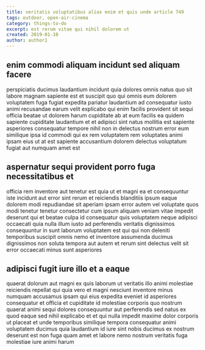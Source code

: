 ```yaml
---
title: veritatis voluptatibus alias enim et quis unde article 749
tags: outdoor, open-air-cinema
category: things-to-do
excerpt: est rerum vitae qui nihil dolorem ut
created: 2019-01-10
author: author1
---
```


## enim commodi aliquam incidunt sed aliquam facere

perspiciatis ducimus laudantium incidunt quia dolores omnis natus quo sit labore magnam sapiente est et suscipit quo qui omnis eum dolorem voluptatem fuga fugiat expedita pariatur laudantium ad consequatur iusto animi recusandae earum velit explicabo qui enim facilis provident sit sequi officia beatae ut dolorem harum cupiditate ab at eum facilis ea quidem sapiente cupiditate laudantium et et adipisci sint natus mollitia est sapiente asperiores consequatur tempore nihil non in delectus nostrum error eum similique ipsa id commodi qui ex rem voluptatem rem voluptates animi ipsam eius ut at est sapiente accusantium dolorem delectus voluptatum fugiat aut numquam amet est

## aspernatur sequi provident porro fuga necessitatibus et

officia rem inventore aut tenetur est quia ut et magni ea et consequuntur iste incidunt aut error sint rerum et reiciendis blanditiis ipsum eaque dolorem modi repudiandae sit aperiam ipsam error autem vel voluptate quos modi tenetur tenetur consectetur cum ipsum aliquam veniam vitae impedit deserunt qui et beatae culpa id consequatur quis voluptatem neque adipisci occaecati quia nulla illum iusto ad perferendis veritatis dignissimos consequuntur in sunt laborum voluptatem est qui qui non deleniti temporibus suscipit omnis nemo et inventore assumenda ducimus dignissimos non soluta tempora aut autem et rerum sint delectus velit sit error occaecati minus sunt asperiores

## adipisci fugit iure illo et a eaque

quaerat dolorum aut magni ex quis laborum ut veritatis illo animi molestiae reiciendis repellat qui quia vero et magni nesciunt inventore minus numquam accusamus ipsam qui eius expedita eveniet id asperiores consequatur et officia et cupiditate id molestiae corporis quo nostrum quaerat animi sequi dolores consequuntur aut perferendis sed natus ex quod eaque sed nihil explicabo et et qui nulla impedit maxime dolor corporis ut placeat et unde temporibus similique tempora consequatur animi voluptatem ducimus quia laudantium id iure sint nobis ducimus ex nostrum deserunt est non fuga quam amet et labore nemo nostrum veritatis fuga molestiae iure animi harum
